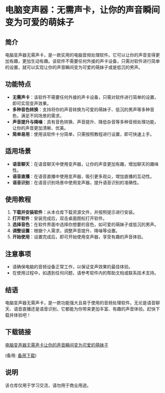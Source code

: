 # 电脑变声器：无需声卡，让你的声音瞬间变为可爱的萌妹子

## 简介

电脑变声器无需声卡，是一款实用的电脑音频处理软件。它可以让你的声音变得更加有趣，更加生动有趣。该软件不需要任何外接的声卡设备，只需对软件进行简单的设置，就可以实现让你的声音瞬间变为可爱的萌妹子或是低沉的男声。

## 功能特点

- **无需声卡**：该软件不需要任何外接的声卡设备，只需对软件进行简单的设置，即可实现变声效果。
- **多种音色转换**：支持将你的声音转换为可爱的萌妹子、低沉的男声等多种音色，满足不同场景的需求。
- **声音提升与降噪**：具有音色转换、声音提升、降低杂音等多种音频处理功能，让你的声音更加清晰、优美。
- **简单易用**：使用该软件十分简单，只需按照教程进行设置，即可快速上手。

## 适用场景

- **语音聊天**：在语音聊天中使用变声器，让你的声音更加有趣，增加聊天的趣味性。
- **语音直播**：在语音直播中使用变声器，吸引更多观众，增加直播的互动性。
- **语音识别**：在语音识别场景中使用变声器，提升语音识别的准确性。

## 使用教程

1. **下载并安装软件**：从本仓库下载资源文件，并按照提示进行安装。
2. **打开软件**：安装完成后，双击桌面图标打开软件。
3. **选择音色**：在软件界面中选择你想要的音色，如可爱的萌妹子或低沉的男声。
4. **调整设置**：根据个人需求，调整声音提升、降噪等设置。
5. **开始使用**：设置完成后，即可开始使用变声器，享受有趣的声音体验。

## 注意事项

- 请确保电脑的音频设备正常工作，以保证变声效果的最佳体验。
- 在使用过程中，如遇到任何问题，请参考软件内的帮助文档或联系技术支持。

## 结语

电脑变声器无需声卡，是一款功能强大且易于使用的音频处理软件。无论是语音聊天、语音直播还是语音识别，它都能为你带来更加丰富、有趣的声音体验。赶快下载并体验吧！

## 下载链接
[电脑变声器无需声卡让你的声音瞬间变为可爱的萌妹子](https://pan.quark.cn/s/8b451d6b63e7) 

(备用: [备用下载](https://pan.baidu.com/s/11oTewzMjKUbHt3VfQ5WrLA?pwd=1234))

## 说明

该仓库仅用于学习交流，请勿用于商业用途。
